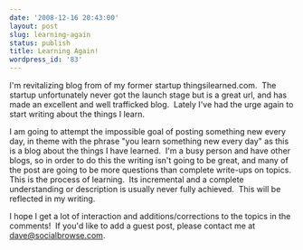 ```yaml
---
date: '2008-12-16 20:43:00'
layout: post
slug: learning-again
status: publish
title: Learning Again!
wordpress_id: '83'
---
```


I'm revitalizing blog from of my former startup thingsilearned.com.  The startup unfortunately never got the launch stage but is a great url, and has made an excellent and well trafficked blog.  Lately I've had the urge again to start writing about the things I learn.

I am going to attempt the impossible goal of posting something new every day, in theme with the phrase "you learn something new every day" as this is a blog about the things I have learned.  I'm a busy person and have other blogs, so in order to do this the writing isn't going to be great, and many of the post are going to be more questions than complete write-ups on topics.  This is the process of learning.  Its incremental and a complete understanding or description is usually never fully achieved.  This will be reflected in my writing.

I hope I get a lot of interaction and additions/corrections to the topics in the comments!  If you'd like to add a guest post, please contact me at dave@socialbrowse.com.
